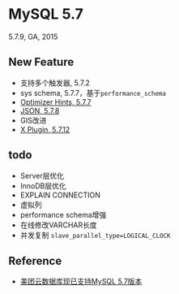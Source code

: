 # MySQL 5.7

5.7.9, GA, 2015

## New Feature

- 支持多个触发器, 5.7.2
- sys schema, 5.7.7，基于`performance_schema`
- [Optimizer Hints, 5.7.7](https://dev.mysql.com/doc/refman/5.7/en/optimizer-hints.html)
- [JSON, 5.7.8](../dev/model/DataTypes.md#json)
- GIS改进
- [X Plugin, 5.7.12](http://dev.mysql.com/doc/refman/5.7/en/x-plugin.html)


todo
--

- Server层优化
- InnoDB层优化
- EXPLAIN CONNECTION
- 虚拟列
- performance schema增强
- 在线修改VARCHAR长度
- 并发复制 `slave_parallel_type=LOGICAL_CLOCK`


## Reference

- [美团云数据库现已支持MySQL 5.7版本](https://mp.weixin.qq.com/s/tjdlYH8mAN2ynqplHE5HHg)

